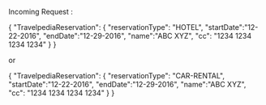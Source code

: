 
Incoming Request :

{
  "TravelpediaReservation": {
    "reservationType": "HOTEL",
    "startDate":"12-22-2016",
    "endDate":"12-29-2016",
    "name":"ABC XYZ",
    "cc": "1234 1234 1234 1234"
  }
}

or


{
  "TravelpediaReservation": {
    "reservationType": "CAR-RENTAL",
    "startDate":"12-22-2016",
    "endDate":"12-29-2016",
    "name":"ABC XYZ",
    "cc": "1234 1234 1234 1234"
  }
}